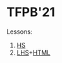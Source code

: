 # TFPB'21

Lessons:

1. [HS](Lesson01.hs)
1. [LHS](Lesson02.lhs)+[HTML](https://astynax.github.io/tfpb2021/Lesson02.html)
